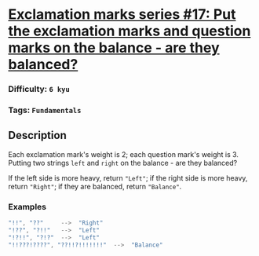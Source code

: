 # [Exclamation marks series #17: Put the exclamation marks and question marks on the balance - are they balanced?](https://www.codewars.com/kata/57fb44a12b53146fe1000136)

### Difficulty: `6 kyu`

### Tags: `Fundamentals` 

## Description

Each exclamation mark's weight is 2; each question mark's weight is 3. Putting two strings `left` and `right` on the balance - are they balanced?

If the left side is more heavy, return `"Left"`; if the right side is more heavy, return `"Right"`; if they are balanced, return `"Balance"`.

### Examples

```js
"!!", "??"     -->  "Right"
"!??", "?!!"   -->  "Left"
"!?!!", "?!?"  -->  "Left"
"!!???!????", "??!!?!!!!!!!"  -->  "Balance"
```